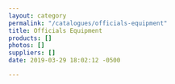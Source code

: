 ```yaml
---
layout: category
permalink: "/catalogues/officials-equipment"
title: Officials Equipment
products: []
photos: []
suppliers: []
date: 2019-03-29 18:02:12 -0500

---
```

